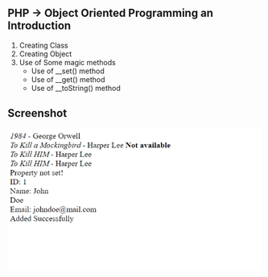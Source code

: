 ## PHP -> Object Oriented Programming an Introduction

1. Creating Class
2. Creating Object
3. Use of Some magic methods
    - Use of __set() method
    - Use of __get() method
    - Use of __toString() method

## Screenshot
![screenthot](./screenshot.png)